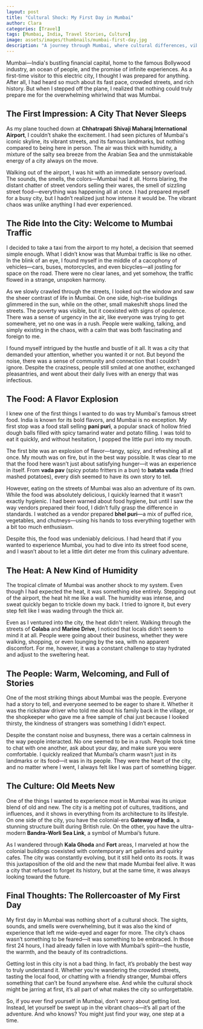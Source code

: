 ```yaml
---
layout: post
title: "Cultural Shock: My First Day in Mumbai"
author: Clara
categories: [Travel]
tags: [Mumbai, India, Travel Stories, Culture]
image: assets/images/thumbnails/mumbai-first-day.jpg
description: "A journey through Mumbai, where cultural differences, vibrant streets, and unexpected surprises await every traveler."
---
```


Mumbai—India's bustling financial capital, home to the famous Bollywood industry, an ocean of people, and the promise of infinite experiences. As a first-time visitor to this electric city, I thought I was prepared for anything. After all, I had heard so much about its fast pace, crowded streets, and rich history. But when I stepped off the plane, I realized that nothing could truly prepare me for the overwhelming whirlwind that was Mumbai.

## The First Impression: A City That Never Sleeps

As my plane touched down at **Chhatrapati Shivaji Maharaj International Airport**, I couldn’t shake the excitement. I had seen pictures of Mumbai's iconic skyline, its vibrant streets, and its famous landmarks, but nothing compared to being here in person. The air was thick with humidity, a mixture of the salty sea breeze from the Arabian Sea and the unmistakable energy of a city always on the move.

Walking out of the airport, I was hit with an immediate sensory overload. The sounds, the smells, the colors—Mumbai had it all. Horns blaring, the distant chatter of street vendors selling their wares, the smell of sizzling street food—everything was happening all at once. I had prepared myself for a busy city, but I hadn’t realized just how intense it would be. The vibrant chaos was unlike anything I had ever experienced.

## The Ride Into the City: Welcome to Mumbai Traffic

I decided to take a taxi from the airport to my hotel, a decision that seemed simple enough. What I didn’t know was that Mumbai traffic is like no other. In the blink of an eye, I found myself in the middle of a cacophony of vehicles—cars, buses, motorcycles, and even bicycles—all jostling for space on the road. There were no clear lanes, and yet somehow, the traffic flowed in a strange, unspoken harmony.

As we slowly crawled through the streets, I looked out the window and saw the sheer contrast of life in Mumbai. On one side, high-rise buildings glimmered in the sun, while on the other, small makeshift shops lined the streets. The poverty was visible, but it coexisted with signs of opulence. There was a sense of urgency in the air, like everyone was trying to get somewhere, yet no one was in a rush. People were walking, talking, and simply existing in the chaos, with a calm that was both fascinating and foreign to me.

I found myself intrigued by the hustle and bustle of it all. It was a city that demanded your attention, whether you wanted it or not. But beyond the noise, there was a sense of community and connection that I couldn’t ignore. Despite the craziness, people still smiled at one another, exchanged pleasantries, and went about their daily lives with an energy that was infectious.

## The Food: A Flavor Explosion

I knew one of the first things I wanted to do was try Mumbai's famous street food. India is known for its bold flavors, and Mumbai is no exception. My first stop was a food stall selling **pani puri**, a popular snack of hollow fried dough balls filled with spicy tamarind water and potato filling. I was told to eat it quickly, and without hesitation, I popped the little puri into my mouth. 

The first bite was an explosion of flavor—tangy, spicy, and refreshing all at once. My mouth was on fire, but in the best way possible. It was clear to me that the food here wasn’t just about satisfying hunger—it was an experience in itself. From **vada pav** (spicy potato fritters in a bun) to **batata vada** (fried mashed potatoes), every dish seemed to have its own story to tell.

However, eating on the streets of Mumbai was also an adventure of its own. While the food was absolutely delicious, I quickly learned that it wasn’t exactly hygienic. I had been warned about food hygiene, but until I saw the way vendors prepared their food, I didn’t fully grasp the difference in standards. I watched as a vendor prepared **bhel puri**—a mix of puffed rice, vegetables, and chutneys—using his hands to toss everything together with a bit too much enthusiasm.

Despite this, the food was undeniably delicious. I had heard that if you wanted to experience Mumbai, you had to dive into its street food scene, and I wasn’t about to let a little dirt deter me from this culinary adventure.

## The Heat: A New Kind of Humidity

The tropical climate of Mumbai was another shock to my system. Even though I had expected the heat, it was something else entirely. Stepping out of the airport, the heat hit me like a wall. The humidity was intense, and sweat quickly began to trickle down my back. I tried to ignore it, but every step felt like I was wading through the thick air.

Even as I ventured into the city, the heat didn't relent. Walking through the streets of **Colaba** and **Marine Drive**, I noticed that locals didn’t seem to mind it at all. People were going about their business, whether they were walking, shopping, or even lounging by the sea, with no apparent discomfort. For me, however, it was a constant challenge to stay hydrated and adjust to the sweltering heat.

## The People: Warm, Welcoming, and Full of Stories

One of the most striking things about Mumbai was the people. Everyone had a story to tell, and everyone seemed to be eager to share it. Whether it was the rickshaw driver who told me about his family back in the village, or the shopkeeper who gave me a free sample of chai just because I looked thirsty, the kindness of strangers was something I didn’t expect.

Despite the constant noise and busyness, there was a certain calmness in the way people interacted. No one seemed to be in a rush. People took time to chat with one another, ask about your day, and make sure you were comfortable. I quickly realized that Mumbai’s charm wasn’t just in its landmarks or its food—it was in its people. They were the heart of the city, and no matter where I went, I always felt like I was part of something bigger.

## The Culture: Old Meets New

One of the things I wanted to experience most in Mumbai was its unique blend of old and new. The city is a melting pot of cultures, traditions, and influences, and it shows in everything from its architecture to its lifestyle. On one side of the city, you have the colonial-era **Gateway of India**, a stunning structure built during British rule. On the other, you have the ultra-modern **Bandra-Worli Sea Link**, a symbol of Mumbai’s future.

As I wandered through **Kala Ghoda** and **Fort** areas, I marveled at how the colonial buildings coexisted with contemporary art galleries and quirky cafes. The city was constantly evolving, but it still held onto its roots. It was this juxtaposition of the old and the new that made Mumbai feel alive. It was a city that refused to forget its history, but at the same time, it was always looking toward the future.

## Final Thoughts: The Rollercoaster of My First Day

My first day in Mumbai was nothing short of a cultural shock. The sights, sounds, and smells were overwhelming, but it was also the kind of experience that left me wide-eyed and eager for more. The city’s chaos wasn’t something to be feared—it was something to be embraced. In those first 24 hours, I had already fallen in love with Mumbai’s spirit—the hustle, the warmth, and the beauty of its contradictions.

Getting lost in this city is not a bad thing. In fact, it’s probably the best way to truly understand it. Whether you’re wandering the crowded streets, tasting the local food, or chatting with a friendly stranger, Mumbai offers something that can’t be found anywhere else. And while the cultural shock might be jarring at first, it’s all part of what makes the city so unforgettable.

So, if you ever find yourself in Mumbai, don’t worry about getting lost. Instead, let yourself be swept up in the vibrant chaos—it’s all part of the adventure. And who knows? You might just find your way, one step at a time.
